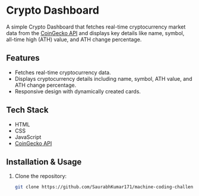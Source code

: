 # Crypto Dashboard

A simple Crypto Dashboard that fetches real-time cryptocurrency market data from the [CoinGecko API](https://www.coingecko.com/en/api) and displays key details like name, symbol, all-time high (ATH) value, and ATH change percentage.

## Features
- Fetches real-time cryptocurrency data.
- Displays cryptocurrency details including name, symbol, ATH value, and ATH change percentage.
- Responsive design with dynamically created cards.

## Tech Stack
- HTML
- CSS
- JavaScript
- [CoinGecko API](https://api.coingecko.com/api/v3/coins/markets?vs_currency=inr&order=market_cap_desc&per_page=100&page=1&sparkline=false)

## Installation & Usage
1. Clone the repository:
   ```sh
   git clone https://github.com/SaurabhKumar171/machine-coding-challenges.git
